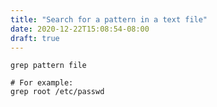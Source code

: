 ```yaml
---
title: "Search for a pattern in a text file"
date: 2020-12-22T15:08:54-08:00
draft: true
---
```


```
grep pattern file

# For example:
grep root /etc/passwd
```

